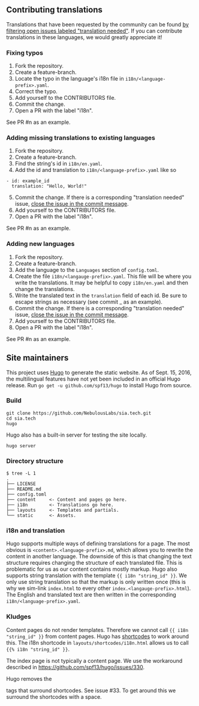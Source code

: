 Contributing translations
-------------------------

Translations that have been requested by the community can be found [by filtering open issues labeled "translation needed"](https://github.com/NebulousLabs/sia.tech/issues?q=is%3Aopen+is%3Aissue+label%3A%22needs+translation%22). If you can contribute translations in these languages, we would greatly appreciate it!

### Fixing typos

1. Fork the repository.
2. Create a feature-branch.
3. Locate the typo in the language's i18n file in `i18n/<language-prefix>.yaml`.
4. Correct the typo.
5. Add yourself to the CONTRIBUTORS file.
6. Commit the change.
7. Open a PR with the label "i18n".

See PR #n as an example.


### Adding missing translations to existing languages

1. Fork the repository.
2. Create a feature-branch.
3. Find the string's id in `i18n/en.yaml`.
4. Add the id and translation to `i18n/<language-prefix>.yaml` like so
```
- id: example_id
  translation: "Hello, World!"
```
5. Commit the change. If there is a corresponding "translation needed" issue, [close the issue in the commit message](https://help.github.com/articles/closing-issues-via-commit-messages/).
6. Add yourself to the CONTRIBUTORS file.
7. Open a PR with the label "i18n".

See PR #n as an example.


### Adding new languages

1. Fork the repository.
2. Create a feature-branch.
3. Add the language to the `Languages` section of `config.toml`.
4. Create the file `i18n/<langauge-prefix>.yaml`. This file will be where you write the translations. It may be helpful to copy `i18n/en.yaml` and then change the translations.
5. Write the translated text in the `translation` field of each id. Be sure to escape strings as necessary (see commit _ as an example).
6. Commit the change. If there is a corresponding "translation needed" issue, [close the issue in the commit message](https://help.github.com/articles/closing-issues-via-commit-messages/).
7. Add yourself to the CONTRIBUTORS file.
8. Open a PR with the label "i18n".

See PR #n as an example.


Site maintainers
----------------

This project uses [Hugo](https://github.com/spf13/Hugo/) to generate the static website. As of Sept. 15, 2016, the multilingual features have not yet been included in an official Hugo release. Run `go get -u github.com/spf13/hugo` to install Hugo from source.

### Build

```
git clone https://github.com/NebulousLabs/sia.tech.git
cd sia.tech
hugo
```

Hugo also has a built-in server for testing the site locally.
```
hugo server
```


### Directory structure
```
$ tree -L 1
.
├── LICENSE
├── README.md
├── config.toml
├── content     <- Content and pages go here.
├── i18n        <- Translations go here.
├── layouts     <- Templates and partials.
└── static      <- Assets.
```


### i18n and translation

Hugo supports multiple ways of defining translations for a page. The most obvious is `<content>.<language-prefix>.md`, which allows you to rewrite the content in another language. The downside of this is that changing the text structure requires changing the structure of each translated file. This is problematic for us as our content contains mostly markup. Hugo also supports string translation with the template `{{ i18n "string_id" }}`. We only use string translation so that the markup is only written once (this is why we sim-link `index.html` to every other `index.<langauge-prefix>.html`). The English and translated text are then written in the corresponding `i18n/<language-prefix>.yaml`.


### Kludges

Content pages do not render templates. Therefore we cannot call `{{ i18n "string_id" }}` from content pages. Hugo has [shortcodes](https://gohugo.io/extras/shortcodes/) to work around this. The i18n shortcode in `layouts/shortcodes/i18n.html` allows us to call `{{% i18n "string_id" }}`.

The index page is not typically a content page. We use the workaround described in https://github.com/spf13/hugo/issues/330.

Hugo removes the <p></p> tags that surround shortcodes. See issue #33. To get around this we surround the shortcodes with a space.
